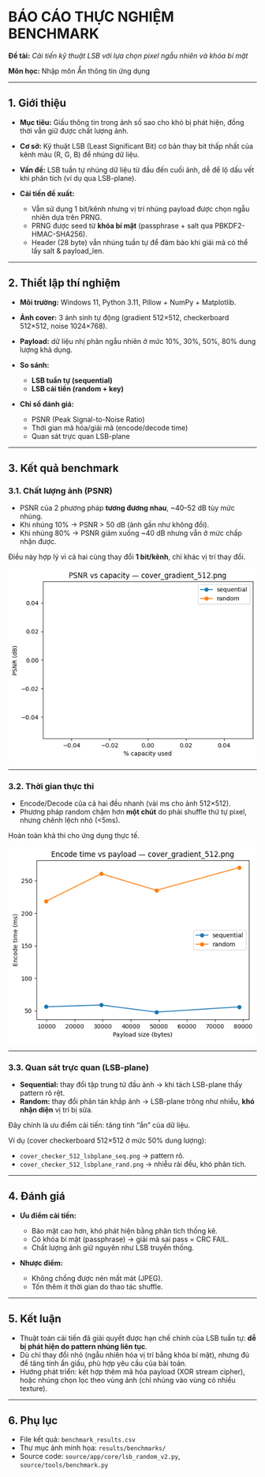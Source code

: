 # BÁO CÁO THỰC NGHIỆM BENCHMARK

**Đề tài:** *Cải tiến kỹ thuật LSB với lựa chọn pixel ngẫu nhiên và khóa bí mật*

**Môn học:** Nhập môn Ẩn thông tin ứng dụng

---

## 1. Giới thiệu

* **Mục tiêu:** Giấu thông tin trong ảnh số sao cho khó bị phát hiện, đồng thời vẫn giữ được chất lượng ảnh.
* **Cơ sở:** Kỹ thuật LSB (Least Significant Bit) cơ bản thay bit thấp nhất của kênh màu (R, G, B) để nhúng dữ liệu.
* **Vấn đề:** LSB tuần tự nhúng dữ liệu từ đầu đến cuối ảnh, dễ để lộ dấu vết khi phân tích (ví dụ qua LSB-plane).
* **Cải tiến đề xuất:**

  * Vẫn sử dụng 1 bit/kênh nhưng vị trí nhúng payload được chọn ngẫu nhiên dựa trên PRNG.
  * PRNG được seed từ **khóa bí mật** (passphrase + salt qua PBKDF2-HMAC-SHA256).
  * Header (28 byte) vẫn nhúng tuần tự để đảm bảo khi giải mã có thể lấy salt & payload\_len.

---

## 2. Thiết lập thí nghiệm

* **Môi trường:** Windows 11, Python 3.11, Pillow + NumPy + Matplotlib.
* **Ảnh cover:** 3 ảnh sinh tự động (gradient 512×512, checkerboard 512×512, noise 1024×768).
* **Payload:** dữ liệu nhị phân ngẫu nhiên ở mức 10%, 30%, 50%, 80% dung lượng khả dụng.
* **So sánh:**

  * **LSB tuần tự (sequential)**
  * **LSB cải tiến (random + key)**
* **Chỉ số đánh giá:**

  * PSNR (Peak Signal-to-Noise Ratio)
  * Thời gian mã hóa/giải mã (encode/decode time)
  * Quan sát trực quan LSB-plane

---

## 3. Kết quả benchmark

### 3.1. Chất lượng ảnh (PSNR)

* PSNR của 2 phương pháp **tương đương nhau**, \~40–52 dB tùy mức nhúng.
* Khi nhúng 10% → PSNR > 50 dB (ảnh gần như không đổi).
* Khi nhúng 80% → PSNR giảm xuống \~40 dB nhưng vẫn ở mức chấp nhận được.

Điều này hợp lý vì cả hai cùng thay đổi **1 bit/kênh**, chỉ khác vị trí thay đổi.

![PSNR vs capacity](./results/benchmarks/psnr_vs_capacity.png)

---

### 3.2. Thời gian thực thi

* Encode/Decode của cả hai đều nhanh (vài ms cho ảnh 512×512).
* Phương pháp random chậm hơn **một chút** do phải shuffle thứ tự pixel, nhưng chênh lệch nhỏ (<5ms).

Hoàn toàn khả thi cho ứng dụng thực tế.

![Encode time vs payload](./results/benchmarks/encode_time_vs_payload.png)

---

### 3.3. Quan sát trực quan (LSB-plane)

* **Sequential:** thay đổi tập trung từ đầu ảnh → khi tách LSB-plane thấy pattern rõ rệt.
* **Random:** thay đổi phân tán khắp ảnh → LSB-plane trông như nhiễu, **khó nhận diện** vị trí bị sửa.

Đây chính là ưu điểm cải tiến: tăng tính “ẩn” của dữ liệu.

Ví dụ (cover checkerboard 512×512 ở mức 50% dung lượng):

* `cover_checker_512_lsbplane_seq.png` → pattern rõ.
* `cover_checker_512_lsbplane_rand.png` → nhiễu rải đều, khó phân tích.

---

## 4. Đánh giá

* **Ưu điểm cải tiến:**

  * Bảo mật cao hơn, khó phát hiện bằng phân tích thống kê.
  * Có khóa bí mật (passphrase) → giải mã sai pass = CRC FAIL.
  * Chất lượng ảnh giữ nguyên như LSB truyền thống.
* **Nhược điểm:**

  * Không chống được nén mất mát (JPEG).
  * Tốn thêm ít thời gian do thao tác shuffle.

---

## 5. Kết luận

* Thuật toán cải tiến đã giải quyết được hạn chế chính của LSB tuần tự: **dễ bị phát hiện do pattern nhúng liên tục**.
* Dù chỉ thay đổi nhỏ (ngẫu nhiên hóa vị trí bằng khóa bí mật), nhưng đủ để tăng tính ẩn giấu, phù hợp yêu cầu của bài toán.
* Hướng phát triển: kết hợp thêm mã hóa payload (XOR stream cipher), hoặc nhúng chọn lọc theo vùng ảnh (chỉ nhúng vào vùng có nhiều texture).

---

## 6. Phụ lục

* File kết quả: `benchmark_results.csv`
* Thư mục ảnh minh họa: `results/benchmarks/`
* Source code: `source/app/core/lsb_random_v2.py`, `source/tools/benchmark.py`